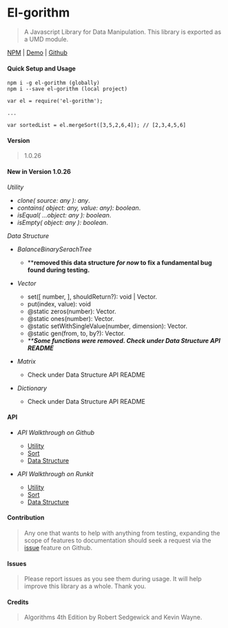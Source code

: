 # El-gorithm 
>   A Javascript Library for Data Manipulation.
    This library is exported as a UMD module.

[NPM](https://www.npmjs.com/package/el-gorithm) | [Demo](https://npm.runkit.com/el-gorithm) | [Github](https://github.com/koficodedat/el-gorithm)

#### Quick Setup and Usage
    npm i -g el-gorithm (globally)
    npm i --save el-gorithm (local project)
    
    var el = require('el-gorithm');
    
    ...
    
    var sortedList = el.mergeSort([3,5,2,6,4]); // [2,3,4,5,6]
    
#### Version
>    1.0.26

#### New in Version 1.0.26
_Utility_
- _clone( source: any ): any_.
- _contains( object: any, value: any): boolean_.
- _isEqual( ...object: any ): boolean_.
- _isEmpty( object: any ): boolean_.

_Data Structure_

- _BalanceBinarySerachTree_
  - **__removed this data structure _for now_ to fix a fundamental bug found during testing.__
    
- _Vector_
    - set([ number, ], shouldReturn?): void | Vector.
    - put(index, value): void
    - @static zeros(number): Vector.
    - @static ones(number): Vector.
    - @static setWithSingleValue(number, dimension): Vector.
    - @static gen(from, to, by?): Vector.
    - _**__Some functions were removed. Check under Data Structure API README___
- _Matrix_
    - Check under Data Structure API README
- _Dictionary_
    - Check under Data Structure API README


#### API
- _API Walkthrough on Github_
    - [Utility](./doc/utility.md)
    - [Sort](./doc/sort.md)
    - [Data Structure](./doc/data-structure.md)

- _API Walkthrough on Runkit_
   - [Utility](https://npm.runkit.com/el-gorithm/doc/utility.md)
   - [Sort](https://npm.runkit.com/el-gorithm/doc/sort.md)
   - [Data Structure](https://npm.runkit.com/el-gorithm/doc/data-structure.md)
    
#### Contribution
>   Any one that wants to help with anything 
    from testing, expanding the scope of features to documentation 
    should seek a request via the [issue](https://github.com/koficodedat/el-gorithm/issues) feature on Github.
    
#### Issues
>   Please report issues as you see them during usage. It will help improve this library as a whole.
    Thank you.
    
#### Credits
>   Algorithms 4th Edition by Robert Sedgewick and Kevin Wayne.

